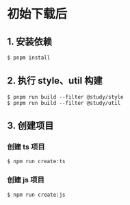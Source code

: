 # 初始下载后

## 1. 安装依赖

```bash
$ pnpm install
```

## 2. 执行 style、util 构建

```
$ pnpm run build --filter @study/style
$ pnpm run build --filter @study/util
```

## 3. 创建项目

### 创建 ts 项目

```base
$ npm run create:ts
```

### 创建 js 项目

```
$ npm run create:js
```
